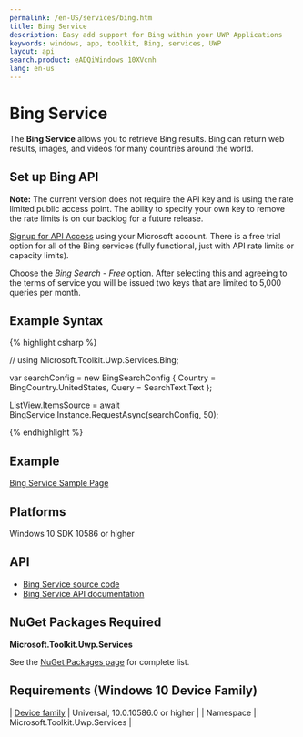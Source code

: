 ```yaml
---
permalink: /en-US/services/bing.htm
title: Bing Service 
description: Easy add support for Bing within your UWP Applications
keywords: windows, app, toolkit, Bing, services, UWP
layout: api
search.product: eADQiWindows 10XVcnh
lang: en-us
---
```


# Bing Service

The **Bing Service** allows you to retrieve Bing results. Bing can return web results, images, and videos for many countries around the world.

## Set up Bing API

**Note:**  The current version does not require the API key and is using the rate limited public access point.  The ability to specify your own key to remove the rate limits is on our backlog for a future release.

[Signup for API Access](https://www.microsoft.com/cognitive-services/en-us/sign-up) using your Microsoft account.  There is a free trial option for all of the Bing services (fully functional, just with API rate limits or capacity limits).

Choose the *Bing Search - Free* option.  After selecting this and agreeing to the terms of service you will be issued two keys that are limited to 5,000 queries per month.

## Example Syntax

{% highlight csharp %}

// using Microsoft.Toolkit.Uwp.Services.Bing;

var searchConfig = new BingSearchConfig
{
    Country = BingCountry.UnitedStates,
    Query = SearchText.Text
};

ListView.ItemsSource = await BingService.Instance.RequestAsync(searchConfig, 50);

{% endhighlight %}

## Example

[Bing Service Sample Page](https://github.com/Microsoft/UWPCommunityToolkit/tree/master/Microsoft.Toolkit.Uwp.SampleApp/SamplePages/Bing%20Service)

## Platforms 

Windows 10 SDK 10586 or higher

## API

* [Bing Service source code](https://github.com/Microsoft/UWPCommunityToolkit/tree/master/Microsoft.Toolkit.Uwp.Services/Services/Bing)
* [Bing Service API documentation]({{site.baseurl}}/{{page.lang}}/api/Microsoft_Toolkit_Uwp_Services_Bing_BingService.htm)

## NuGet Packages Required

**Microsoft.Toolkit.Uwp.Services**

See the [NuGet Packages page]({{site.baseurl}}/{{page.lang}}/nugetpackages.md) for complete list.

## Requirements (Windows 10 Device Family)

| [Device family]("http://go.microsoft.com/fwlink/p/?LinkID=526370) | Universal, 10.0.10586.0 or higher |
| Namespace | Microsoft.Toolkit.Uwp.Services |

